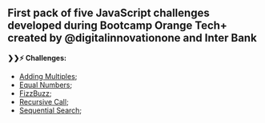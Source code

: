 ## First pack of five JavaScript challenges developed during Bootcamp Orange Tech+ created by @digitalinnovationone and Inter Bank

<strong>❯❯:zap: Challenges:</strong>

- [Adding Multiples](https://github.com/vitorg5x/js-challenges-01/tree/main/Adding%20Multiples);
- [Equal Numbers](https://github.com/vitorg5x/js-challenges-01/tree/main/Equal%20Numbers);
- [FizzBuzz](https://github.com/vitorg5x/js-challenges-01/tree/main/FizzBuzz);
- [Recursive Call](https://github.com/vitorg5x/js-challenges-01/tree/main/Recursive%20Call);
- [Sequential Search](https://github.com/vitorg5x/js-challenges-01/tree/main/Sequential%20Search);


